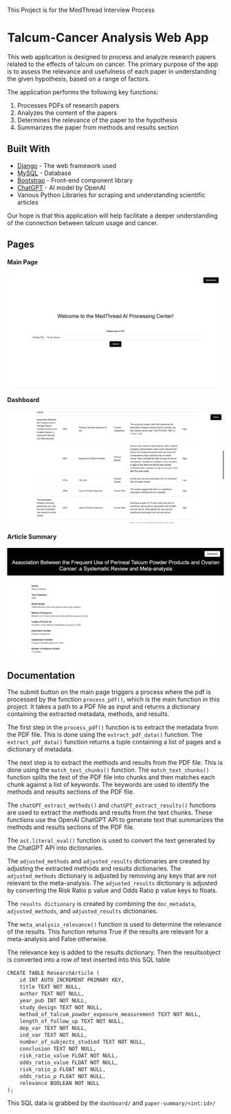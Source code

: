 This Project is for the MedThread Interview Process

# Talcum-Cancer Analysis Web App

This web application is designed to process and analyze research papers related to the effects of talcum on cancer. The primary purpose of the app is to assess the relevance and usefulness of each paper in understanding the given hypothesis, based on a range of factors.

The application performs the following key functions:

1. Processes PDFs of research papers
2. Analyzes the content of the papers
3. Determines the relevance of the paper to the hypothesis
4. Summarizes the paper from methods and results section


## Built With

- [Django](https://www.djangoproject.com/) - The web framework used
- [MySQL](https://www.mysql.com/) - Database
- [Bootstrap](https://getbootstrap.com/) - Front-end component library
- [ChatGPT](https://openai.com/research/chatgpt) - AI model by OpenAI
- Various Python Libraries for scraping and understanding scientific articles

Our hope is that this application will help facilitate a deeper understanding of the connection between talcum usage and cancer.



## Pages


#### Main Page

![Alt text](https://raw.githubusercontent.com/liamsgordon/medthread_proj/main/imgs/Screenshot%202023-06-05%20at%203.40.58%20AM.png)

#### Dashboard

![Alt text](https://raw.githubusercontent.com/liamsgordon/medthread_proj/main/imgs/Screenshot%202023-06-05%20at%203.42.32%20AM.png)

#### Article Summary

![Alt text](https://raw.githubusercontent.com/liamsgordon/medthread_proj/main/imgs/Screenshot%202023-06-05%20at%203.42.04%20AM.png)

## Documentation

The submit button on the main page triggers a process where the pdf is processed by the function `process_pdf()`, which is the main function in this project. It takes a path to a PDF file as input and returns a dictionary containing the extracted metadata, methods, and results.

The first step in the `process_pdf()` function is to extract the metadata from the PDF file. This is done using the `extract_pdf_data()` function. The `extract_pdf_data()` function returns a tuple containing a list of pages and a dictionary of metadata.

The next step is to extract the methods and results from the PDF file. This is done using the `match_text_chunks()` function. The `match_text_chunks()` function splits the text of the PDF file into chunks and then matches each chunk against a list of keywords. The keywords are used to identify the methods and results sections of the PDF file.

The `chatGPT_extract_methods()` and `chatGPT_extract_results()` functions are used to extract the methods and results from the text chunks. These functions use the OpenAI ChatGPT API to generate text that summarizes the methods and results sections of the PDF file.

The `ast.literal_eval()` function is used to convert the text generated by the ChatGPT API into dictionaries.

The `adjusted_methods` and `adjusted_results` dictionaries are created by adjusting the extracted methods and results dictionaries. The `adjusted_methods` dictionary is adjusted by removing any keys that are not relevant to the meta-analysis. The `adjusted_results` dictionary is adjusted by converting the Risk Ratio p value and Odds Ratio p value keys to floats.

The `results dictionary` is created by combining the `doc_metadata`, `adjusted_methods`, and `adjusted_results` dictionaries.

The `meta_analysis_relevance()` function is used to determine the relevance of the results. This function returns True if the results are relevant for a meta-analysis and False otherwise.

The relevance key is added to the results dictionary. Then the resultsobject is converted into a row of text inserted into this SQL table


~~~~
CREATE TABLE ResearchArticle (
    id INT AUTO_INCREMENT PRIMARY KEY,
    title TEXT NOT NULL,
    author TEXT NOT NULL,
    year_pub INT NOT NULL,
    study_design TEXT NOT NULL,
    method_of_talcum_powder_exposure_measurement TEXT NOT NULL,
    length_of_follow_up TEXT NOT NULL,
    dep_var TEXT NOT NULL,
    ind_var TEXT NOT NULL,
    number_of_subjects_studied TEXT NOT NULL,
    conclusion TEXT NOT NULL,
    risk_ratio_value FLOAT NOT NULL,
    odds_ratio_value FLOAT NOT NULL,
    risk_ratio_p FLOAT NOT NULL,
    odds_ratio_p FLOAT NOT NULL,
    relevance BOOLEAN NOT NULL
);
~~~~

This SQL data is grabbed by the `dashboard/` and `paper-summary/<int:id>/`



